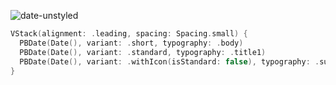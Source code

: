 ![date-unstyled](https://github.com/powerhome/playbook-swift/assets/54749071/8f0d6a45-0ce8-4cd4-99e5-2089a9371e82)

```swift
VStack(alignment: .leading, spacing: Spacing.small) {
  PBDate(Date(), variant: .short, typography: .body)
  PBDate(Date(), variant: .standard, typography: .title1)
  PBDate(Date(), variant: .withIcon(isStandard: false), typography: .subcaption, iconSize: .xSmall)
}
```
